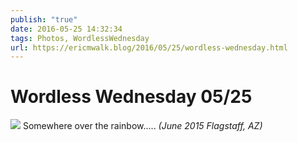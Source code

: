 ```yaml
---
publish: "true"
date: 2016-05-25 14:32:34
tags: Photos, WordlessWednesday
url: https://ericmwalk.blog/2016/05/25/wordless-wednesday.html
---
```


# Wordless Wednesday 05/25

![](https://ericmwalk.blog/uploads/2022/af177ebf38.jpg)
Somewhere over the rainbow..... *(June 2015 Flagstaff, AZ)*

